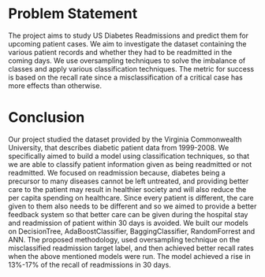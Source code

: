 
<h1> Problem Statement </h1>
<body>  
The project aims to study US Diabetes Readmissions and predict them for upcoming patient cases. We aim to investigate the dataset containing the various patient records and whether they had to be readmitted in the coming days. We use oversampling techniques to solve the imbalance of classes and apply various classification techniques. The metric for success is based on the recall rate since a misclassification of a critical case has more effects than otherwise.
</body>

<h1> Conclusion </h1>
Our project studied the dataset provided by the Virginia Commonwealth University, that describes diabetic patient data from 1999-2008. We specifically aimed to build a model using classification techniques, so that we are able to classify patient information given as being readmitted or not readmitted. We focused on readmission because, diabetes being a precursor to many diseases cannot be left untreated, and providing better care to the patient may result in healthier society and will also reduce the per capita spending on healthcare. Since every patient is different, the care given to them also needs to be different and so we aimed to provide a better feedback system so that better care can be given during the hospital stay and readmission of patient within 30 days is avoided. We built our models on DecisionTree, AdaBoostClassifier, BaggingClassifier, RandomForrest and ANN. The proposed methodology, used oversampling technique on the misclassified readmission target label, and then achieved better recall rates when the above mentioned models were run. The model achieved a rise in 13%-17% of the recall of readmissions in 30 days.
